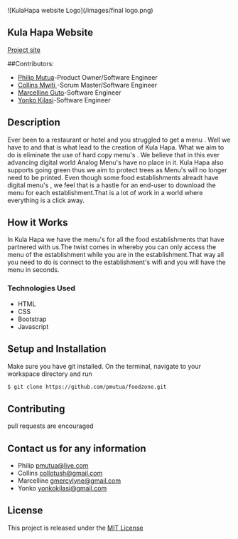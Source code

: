 

![KulaHapa website Logo](/images/final logo.png)
## Kula Hapa Website
[Project site]( https://pmutua.github.io/foodzone)

##Contributors:
* [Philip Mutua](https://github.com/pmutua)-Product Owner/Software Engineer
* [Collins Mwiti ](https://github.com/collinsmwiti)-Scrum Master/Software Engineer
* [Marcelline Guto](https://github.com/gmercylyne2)-Software Engineer
* [Yonko Kilasi](https://github.com/Yonkokilasi)-Software Engineer

## Description
Ever been to a restaurant or hotel and you struggled to get a menu . Well we have to and that is what lead to the creation of Kula Hapa.
What we aim to do is eliminate the use of hard copy menu's . We believe that in this ever advancing digital world Analog Menu's have no place in it. Kula Hapa also supports going green thus we aim to protect trees as Menu's will no longer need to be printed.
Even though some food establishments alreadt have digital menu's , we feel that is a hastle for an end-user to download the menu for each establishment.That is a lot of work in a world where everything is a click away. 
## How it Works
In Kula Hapa we have the menu's for all the food establishments that have partnered with us.The twist comes in whereby you can only access the menu of the establishment while you are in the establishment.That way all you need to do is connect to the establishment's wifi and you will have the menu in seconds.

### Technologies Used
* HTML
* CSS
* Bootstrap
* Javascript

## Setup and Installation
Make sure you have git installed. On the terminal, navigate to your workspace directory and run

```bash
$ git clone https://github.com/pmutua/foodzone.git

```
## Contributing
pull requests are encouraged 

## Contact us for any information
* Philip  <pmutua@live.com>
* Collins <collotush@gmail.com>
* Marcelline <gmercylyne@gmail.com>
* Yonko <yonkokilasi@gmail.com>


## License
This project is released under the [MIT License](./LICENSE.md)

